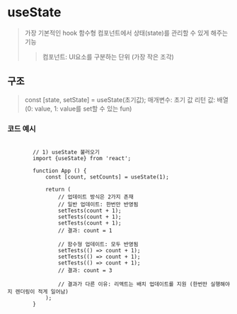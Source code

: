 # useState
> 가장 기본적인 hook
> 함수형 컴포넌트에서 상태(state)를 관리할 수 있게 해주는 기능
> > 컴포넌트: UI요소를 구분하는 단위 (가장 작은 조각)


## 구조
> const [state, setState] = useState(초기값);
> 매개변수: 초기 값
> 리턴 값: 배열 (0: value, 1: value를 set할 수 있는 fun)


### 코드 예시
<pre>
    <code>
        // 1) useState 불러오기
        import {useState} from 'react';

        function App () {
            const [count, setCounts] = useState(1);

            return (
                // 업데이트 방식은 2가지 존재
                // 일반 업데이트: 한번만 반영됨
                setTests(count + 1);
                setTests(count + 1);
                setTests(count + 1);
                // 결과: count = 1

                // 함수형 업데이트: 모두 반영됨
                setTests(() => count + 1);
                setTests(() => count + 1);
                setTests(() => count + 1);
                // 결과: count = 3

                // 결과가 다른 이유: 리액트는 배치 업데이트를 지원 (한번만 실행해야지 렌더링이 적게 일어남)
            );
        }
    </code>
</pre>